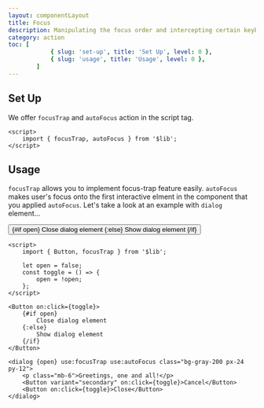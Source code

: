 ```yaml
---
layout: componentLayout
title: Focus
description: Manipulating the focus order and intercepting certain keyboard events within a component such as Modal.
category: action
toc: [
			{ slug: 'set-up', title: 'Set Up', level: 0 },
			{ slug: 'usage', title: 'Usage', level: 0 },
		]
---
```


<script>
	import { Button, focusTrap, autoFocus } from '$lib';
	import PropertyTable from "../../../mdsvex/components/PropertyTable.svelte"
	import * as Component from "../../../mdsvex/+layout.svelte"

	let open = false
	const toggle = () => {
		open = !open;
	}
</script>

## Set Up

We offer `focusTrap` and `autoFocus` action in the script tag.

```svelte
<script>
	import { focusTrap, autoFocus } from '$lib';
</script>
```

## Usage

`focusTrap` allows you to implement focus-trap feature easily. `autoFocus` makes user's focus onto the first interactive elment in the component that you applied `autoFocus`. Let's take a look at an example with `dialog` element...

<Button on:click={toggle}>
	{#if open}
		Close dialog element
	{:else}
		Show dialog element
	{/if}
</Button>

<dialog {open} use:focusTrap use:autoFocus class="bg-gray-100 px-24 py-12 z-30">
  <p class="mb-6">Greetings, one and all!</p>
	<Button variant="secondary" on:click={toggle}>Cancel</Button>
	<Button on:click={toggle}>Close</Button>
</dialog>

```svelte
<script>
	import { Button, focusTrap } from '$lib';

	let open = false;
	const toggle = () => {
		open = !open;
	};
</script>

<Button on:click={toggle}>
	{#if open}
		Close dialog element
	{:else}
		Show dialog element
	{/if}
</Button>

<dialog {open} use:focusTrap use:autoFocus class="bg-gray-200 px-24 py-12">
	<p class="mb-6">Greetings, one and all!</p>
	<Button variant="secondary" on:click={toggle}>Cancel</Button>
	<Button on:click={toggle}>Close</Button>
</dialog>
```

